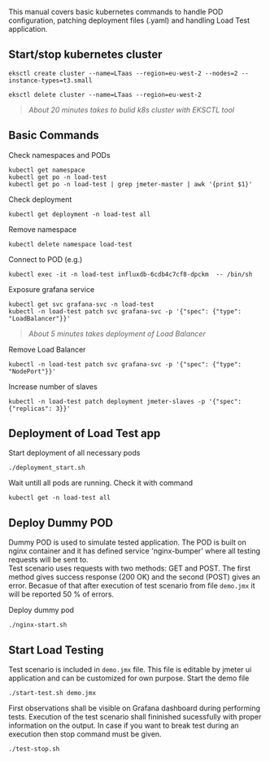 
This manual covers basic kubernetes commands to handle POD configuration, patching deployment files (.yaml) 
and handling Load Test application.

## Start/stop kubernetes cluster
`eksctl create cluster --name=LTaas --region=eu-west-2 --nodes=2 --instance-types=t3.small`

`eksctl delete cluster --name=LTaas --region=eu-west-2`

> *About 20 minutes takes to bulid k8s cluster with EKSCTL tool* 

## Basic Commands
Check namespaces and PODs
```
kubectl get namespace
kubectl get po -n load-test
kubectl get po -n load-test | grep jmeter-master | awk '{print $1}'
```
Check deployment
```
kubectl get deployment -n load-test all
```

Remove namespace
```
kubectl delete namespace load-test
```

Connect to POD (e.g.)
```
kubectl exec -it -n load-test influxdb-6cdb4c7cf8-dpckm  -- /bin/sh
```

Exposure grafana service
```
kubectl get svc grafana-svc -n load-test
kubectl -n load-test patch svc grafana-svc -p '{"spec": {"type": "LoadBalancer"}}'
```
> *About 5 minutes takes deployment of Load Balancer* 

Remove Load Balancer
```
kubectl -n load-test patch svc grafana-svc -p '{"spec": {"type": "NodePort"}}'
```

Increase number of slaves
```
kubectl -n load-test patch deployment jmeter-slaves -p '{"spec": {"replicas": 3}}'
```

## Deployment of Load Test app
Start deployment of all necessary pods
```
./deployment_start.sh
```

Wait untill all pods are running. Check it with command
```
kubectl get -n load-test all
```

## Deploy Dummy POD
Dummy POD is used to simulate tested application.
The POD is built on nginx container and it has defined service 'nginx-bumper' where all 
testing requests will be sent to.  
Test scenario uses requests with two methods: GET and POST. The first method gives success response (200 OK) and the second (POST) gives an error. 
Becasue of that after execution of test scenario from file `demo.jmx` it will be reported 50 % of errors. 

Deploy dummy pod
```
./nginx-start.sh
```

## Start Load Testing
Test scenario is included in `demo.jmx` file. This file is editable by jmeter ui application
and can be customized for own purpose.
Start the demo file 
```
./start-test.sh demo.jmx
```
First observations shall be visible on Grafana dashboard during performing tests. 
Execution of the test scenario shall fininished sucessfully with proper information on the output.
In case if you want to break test during an execution then stop command must be given.  
```
./test-stop.sh
```
